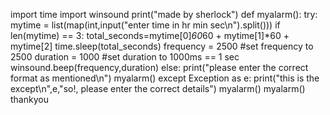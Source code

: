 import time
import winsound
print("made by sherlock")
def myalarm():
    try:
        mytime = list(map(int,input("enter time in hr min sec\n").split()))
        if len(mytime) == 3:
            total_seconds=mytime[0]*60*60 + mytime[1]*60 + mytime[2]
            time.sleep(total_seconds)
            frequency = 2500  #set frequency to 2500
            duration = 1000  #set duration to 1000ms == 1 sec
            winsound.beep(frequency,duration)
        else:
            print("please enter the correct format as mentioned\n")
            myalarm()
    except Exception as e:
        print("this is the except\n",e,"so!, please enter the correct details")
        myalarm()
myalarm()
thankyou
